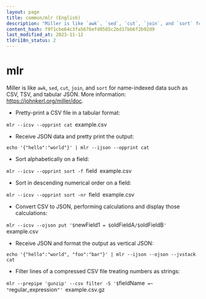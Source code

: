 ```yaml
---
layout: page
title: common/mlr (English)
description: "Miller is like `awk`, `sed`, `cut`, `join`, and `sort` for name-indexed data such as CSV, TSV, and tabular JSON."
content_hash: f9f1cbe64c3fa5676efd0585c2bd17bb6f2b92d9
last_modified_at: 2023-11-12
tldri18n_status: 2
---
```

# mlr

Miller is like `awk`, `sed`, `cut`, `join`, and `sort` for name-indexed data such as CSV, TSV, and tabular JSON.
More information: <https://johnkerl.org/miller/doc>.

- Pretty-print a CSV file in a tabular format:

`mlr --icsv --opprint cat `<span class="tldr-var badge badge-pill bg-dark-lm bg-white-dm text-white-lm text-dark-dm font-weight-bold">example.csv</span>

- Receive JSON data and pretty print the output:

`echo '{"hello":"world"}' | mlr --ijson --opprint cat`

- Sort alphabetically on a field:

`mlr --icsv --opprint sort -f `<span class="tldr-var badge badge-pill bg-dark-lm bg-white-dm text-white-lm text-dark-dm font-weight-bold">field</span>` `<span class="tldr-var badge badge-pill bg-dark-lm bg-white-dm text-white-lm text-dark-dm font-weight-bold">example.csv</span>

- Sort in descending numerical order on a field:

`mlr --icsv --opprint sort -nr `<span class="tldr-var badge badge-pill bg-dark-lm bg-white-dm text-white-lm text-dark-dm font-weight-bold">field</span>` `<span class="tldr-var badge badge-pill bg-dark-lm bg-white-dm text-white-lm text-dark-dm font-weight-bold">example.csv</span>

- Convert CSV to JSON, performing calculations and display those calculations:

`mlr --icsv --ojson put '$`<span class="tldr-var badge badge-pill bg-dark-lm bg-white-dm text-white-lm text-dark-dm font-weight-bold">newField1</span>` = $`<span class="tldr-var badge badge-pill bg-dark-lm bg-white-dm text-white-lm text-dark-dm font-weight-bold">oldFieldA</span>`/$`<span class="tldr-var badge badge-pill bg-dark-lm bg-white-dm text-white-lm text-dark-dm font-weight-bold">oldFieldB</span>`' `<span class="tldr-var badge badge-pill bg-dark-lm bg-white-dm text-white-lm text-dark-dm font-weight-bold">example.csv</span>

- Receive JSON and format the output as vertical JSON:

`echo '{"hello":"world", "foo":"bar"}' | mlr --ijson --ojson --jvstack cat`

- Filter lines of a compressed CSV file treating numbers as strings:

`mlr --prepipe 'gunzip' --csv filter -S '$`<span class="tldr-var badge badge-pill bg-dark-lm bg-white-dm text-white-lm text-dark-dm font-weight-bold">fieldName</span>` =~ "`<span class="tldr-var badge badge-pill bg-dark-lm bg-white-dm text-white-lm text-dark-dm font-weight-bold">regular_expression</span>`"' `<span class="tldr-var badge badge-pill bg-dark-lm bg-white-dm text-white-lm text-dark-dm font-weight-bold">example.csv.gz</span>
